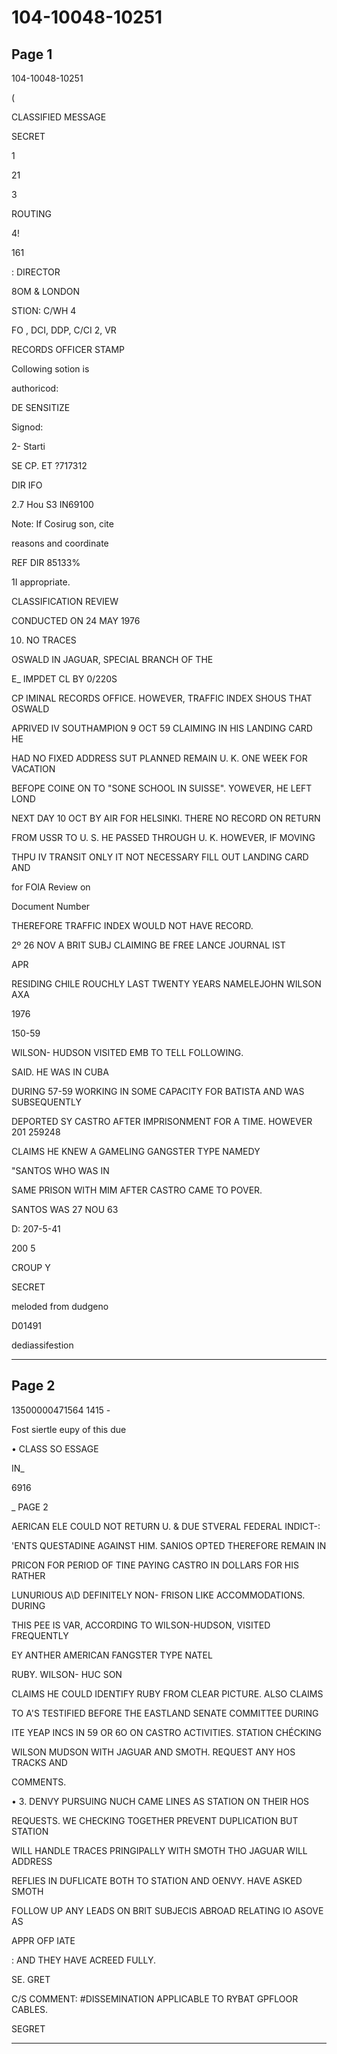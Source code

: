 # 104-10048-10251

## Page 1

104-10048-10251

(

CLASSIFIED MESSAGE

SECRET

1

21

3

ROUTING

4!

161

: DIRECTOR

8OM & LONDON

STION: C/WH 4

FO , DCI, DDP, C/CI 2, VR

RECORDS OFFICER STAMP

Collowing sotion is

authoricod:

DE SENSITIZE

Signod:

2- Starti

SE CP. ET ?717312

DIR IFO

2.7 Hou S3 IN69100

Note: If Cosirug son, cite

reasons and coordinate

REF DIR 85133%

1I appropriate.

CLASSIFICATION REVIEW

CONDUCTED ON 24 MAY 1976

10. NO TRACES

OSWALD IN JAGUAR, SPECIAL BRANCH OF THE

E_ IMPDET CL BY 0/220S

CP IMINAL RECORDS OFFICE. HOWEVER, TRAFFIC INDEX SHOUS THAT OSWALD

APRIVED IV SOUTHAMPION 9 OCT 59 CLAIMING IN HIS LANDING CARD HE

HAD NO FIXED ADDRESS SUT PLANNED REMAIN U. K. ONE WEEK FOR VACATION

BEFOPE COINE ON TO "SONE SCHOOL IN SUISSE". YOWEVER, HE LEFT LOND

NEXT DAY 10 OCT BY AIR FOR HELSINKI. THERE NO RECORD ON RETURN

FROM USSR TO U. S. HE PASSED THROUGH U. K. HOWEVER, IF MOVING

THPU IV TRANSIT ONLY IT NOT NECESSARY FILL OUT LANDING CARD AND

for FOIA Review on

Document Number

THEREFORE TRAFFIC INDEX WOULD NOT HAVE RECORD.

2º 26 NOV A BRIT SUBJ CLAIMING BE FREE LANCE JOURNAL IST

APR

RESIDING CHILE ROUCHLY LAST TWENTY YEARS NAMELEJOHN WILSON AXA

1976

150-59

WILSON- HUDSON VISITED EMB TO TELL FOLLOWING.

SAID. HE WAS IN CUBA

DURING 57-59 WORKING IN SOME CAPACITY FOR BATISTA AND WAS SUBSEQUENTLY

DEPORTED SY CASTRO AFTER IMPRISONMENT FOR A TIME. HOWEVER 201 259248

CLAIMS HE KNEW A GAMELING GANGSTER TYPE NAMEDY

"SANTOS WHO WAS IN

SAME PRISON WITH MIM AFTER CASTRO CAME TO POVER.

SANTOS WAS 27 NOU 63

D: 207-5-41

200 5

CROUP Y

SECRET

meloded from dudgeno

D01491

dediassifestion

---

## Page 2

13500000471564 1415 -

Fost siertle eupy of this due

• CLASS SO ESSAGE

IN_

6916

_ PAGE 2

AERICAN ELE COULD NOT RETURN U. & DUE STVERAL FEDERAL INDICT-:

'ENTS QUESTADINE AGAINST HIM. SANIOS OPTED THEREFORE REMAIN IN

PRICON FOR PERIOD OF TINE PAYING CASTRO IN DOLLARS FOR HIS RATHER

LUNURIOUS A\D DEFINITELY NON- FRISON LIKE ACCOMMODATIONS. DURING

THIS PEE IS VAR, ACCORDING TO WILSON-HUDSON, VISITED FREQUENTLY

EY ANTHER AMERICAN FANGSTER TYPE NATEL

RUBY. WILSON- HUC SON

CLAIMS HE COULD IDENTIFY RUBY FROM CLEAR PICTURE. ALSO CLAIMS

TO A'S TESTIFIED BEFORE THE EASTLAND SENATE COMMITTEE DURING

ITE YEAP INCS IN 59 OR 6O ON CASTRO ACTIVITIES. STATION CHÉCKING

WILSON MUDSON WITH JAGUAR AND SMOTH. REQUEST ANY HOS TRACKS AND

COMMENTS.

• 3. DENVY PURSUING NUCH CAME LINES AS STATION ON THEIR HOS

REQUESTS. WE CHECKING TOGETHER PREVENT DUPLICATION BUT STATION

WILL HANDLE TRACES PRINGIPALLY WITH SMOTH THO JAGUAR WILL ADDRESS

REFLIES IN DUFLICATE BOTH TO STATION AND OENVY. HAVE ASKED SMOTH

FOLLOW UP ANY LEADS ON BRIT SUBJECIS ABROAD RELATING IO ASOVE AS

APPR OFP IATE

: AND THEY HAVE ACREED FULLY.

SE. GRET

C/S COMMENT: #DISSEMINATION APPLICABLE TO RYBAT GPFLOOR CABLES.

SEGRET

---

